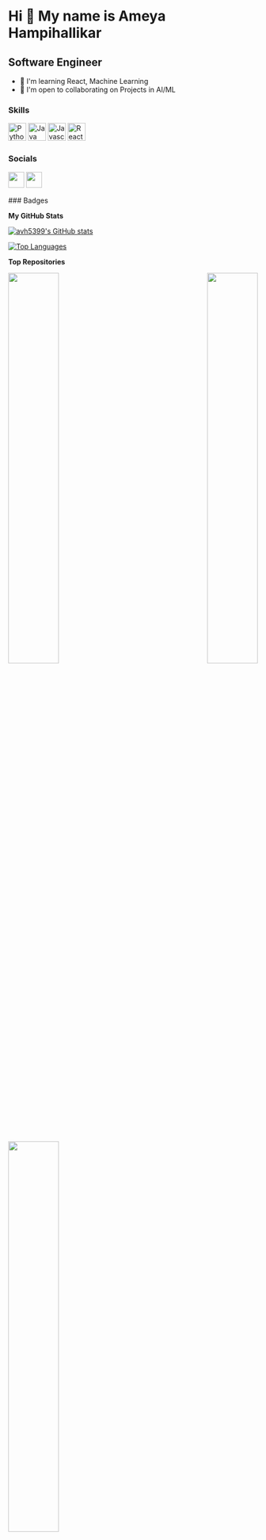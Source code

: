 Hi 👋 My name is Ameya Hampihallikar
====================================

Software Engineer
-----------------

* 🧠  I'm learning React, Machine Learning
* 🤝  I'm open to collaborating on Projects in AI/ML

### Skills

<p align="left">
<a href="https://www.python.org/" target="_blank" rel="noreferrer"><img src="https://raw.githubusercontent.com/danielcranney/readme-generator/main/public/icons/skills/python-colored.svg" width="36" height="36" alt="Python" /></a>
<a href="https://www.oracle.com/java/" target="_blank" rel="noreferrer"><img src="https://raw.githubusercontent.com/danielcranney/readme-generator/main/public/icons/skills/java-colored.svg" width="36" height="36" alt="Java" /></a>
<a href="https://developer.mozilla.org/en-US/docs/Web/JavaScript" target="_blank" rel="noreferrer"><img src="https://raw.githubusercontent.com/danielcranney/readme-generator/main/public/icons/skills/javascript-colored.svg" width="36" height="36" alt="Javascript" /></a>
<a href="https://reactjs.org/" target="_blank" rel="noreferrer"><img src="https://raw.githubusercontent.com/danielcranney/readme-generator/main/public/icons/skills/react-colored.svg" width="36" height="36" alt="React" /></a>
</p>

### Socials

<p align="left"> <a href="https://www.github.com/avh5399" target="_blank" rel="noreferrer"><img src="https://raw.githubusercontent.com/danielcranney/readme-generator/main/public/icons/socials/github-dark.svg" width="32" height="32" /></a> <a href="https://www.linkedin.com/in/ameya-hampihallikar" target="_blank" rel="noreferrer"><img src="https://raw.githubusercontent.com/danielcranney/readme-generator/main/public/icons/socials/linkedin.svg" width="32" height="32" /></a></p>
### Badges

<b>My GitHub Stats</b>

<a href="http://www.github.com/avh5399"><img src="https://github-readme-stats.vercel.app/api?username=avh5399&show_icons=true&hide=prs,issues,contribs&count_private=true&title_color=ef4444&text_color=ffffff&icon_color=ef4444&bg_color=22272e&hide_border=true&show_icons=true" alt="avh5399's GitHub stats" /></a>

<a href="https://github.com/avh5399" align="left"><img src="https://github-readme-stats.vercel.app/api/top-langs/?username=avh5399&langs_count=10&title_color=ef4444&text_color=ffffff&icon_color=ef4444&bg_color=22272e&hide_border=true&locale=en&custom_title=Top%20%Languages" alt="Top Languages" /></a>

<b>Top Repositories</b>

<div width="100%" align="center"><a href="https://github.com/avh5399/TextAnalysis" align="left"><img align="left" width="45%" src="https://github-readme-stats.vercel.app/api/pin/?username=avh5399&repo=TextAnalysis&title_color=ef4444&text_color=ffffff&icon_color=ef4444&bg_color=22272e&hide_border=true&locale=en" /></a><a href="https://github.com/avh5399/Sentiment_analysis" align="right"><img align="right" width="45%" src="https://github-readme-stats.vercel.app/api/pin/?username=avh5399&repo=Sentiment_analysis&title_color=ef4444&text_color=ffffff&icon_color=ef4444&bg_color=22272e&hide_border=true&locale=en" /></a></div><br /><br /><br /><br /><br /><br /><br />

<br /><br /><br /><br /><br />

<div width="100%" align="center"><a href="https://github.com/avh5399/CardsInGo" align="left"><img align="left" width="45%" src="https://github-readme-stats.vercel.app/api/pin/?username=avh5399&repo=CardsInGo&title_color=ef4444&text_color=ffffff&icon_color=ef4444&bg_color=22272e&hide_border=true&locale=en" /></a></div>
